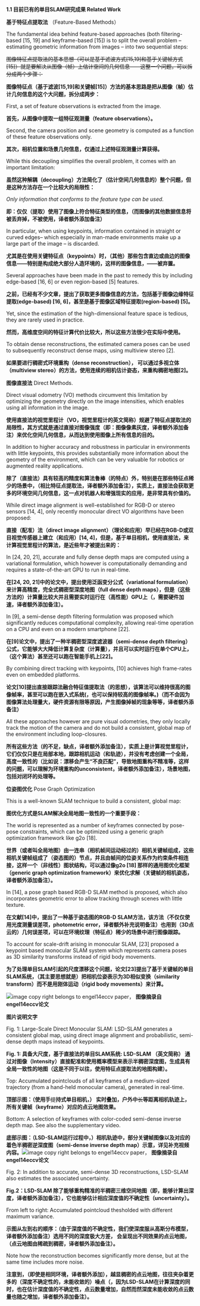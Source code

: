 **1.1 目前已有的单目SLAM研究成果 Related Work**

**基于特征点提取法** （Feature-Based Methods）

The fundamental idea behind feature-based approaches \(both filtering-based \[15, 19\] and keyframe-based \[15\]\) is to split the overall problem – estimating geometric information from images – into two sequential steps:

~~图像特征点提取法的基本思想（可以是基于滤波方式\[15,19\]和基于关键帧方式\[15\]）就是要解决从图像（帧）上估计空间的几何信息——这整一个问题，可以拆分成两个步骤：~~

**图像特征点（基于滤波\[15,19\]和关键帧\[15\]）方法的基本思路是把从图像（帧）估计几何信息的这个大问题，拆分成两步：**

First, a set of feature observations is extracted from the image.

**首先，从图像中提取一组特征观测量（feature observations）。**

Second, the camera position and scene geometry is computed as a function of these feature observations only.

**其次，相机位置和场景几何信息，仅通过上述特征观测量计算获得。**

While this decoupling simplifies the overall problem, it comes with an important limitation:

**虽然这种解耦（decoupling）方法简化了（估计空间几何信息的）整个问题，但是这种方法存在一个比较大的局限性：**

_Only information that conforms to the feature type can be used._

**即：仅仅（提取）使用了图像上符合特征类型的信息，（而图像的其他数据信息将被丢弃掉，不被使用，译者额外添加备注）**

In particular, when using keypoints, information contained in straight or curved edges– which especially in man-made environments make up a large part of the image – is discarded.

**尤其是在使用关键特征点（keypoints）时，（其他）那些包含直边或曲边的图像信息——特别是构成绝大部分人造环境的，这样的图像信息，——被弃置。**

Several approaches have been made in the past to remedy this by including edge-based \[16, 6\] or even region-based \[5\] features.

**之前，已经有不少文章，提出了获取更多图像信息的方法，包括基于图像边缘特征提取\(edge-based\) \[16, 6\]，甚至是基于图像区域特征提取\(region-based\) \[5\]。**

Yet, since the estimation of the high-dimensional feature space is tedious, they are rarely used in practice.

**然而，高维度空间的特征计算代价比较大，所以这些方法很少在实际中使用。**

To obtain dense reconstructions, the estimated camera poses can be used to subsequently reconstruct dense maps, using multiview stereo \[2\].

**如果要进行稠密式环境重构（dense reconstruction）， 可以通过多视立体（multiview stereo）的方法，使用连续的相机估计姿态，来重构稠密地图\[2\]。**

**图像直接法** Direct Methods.

Direct visual odometry \(VO\) methods circumvent this limitation by optimizing the geometry directly on the image intensities, which enables using all information in the image.

**使用直接法的视觉里程计（VO，视觉里程计的英文简称）规避了特征点提取法的局限性，其方式就是通过直接对图像强度（即：图像像素灰度，译者额外添加备注）来优化空间几何信息，从而达到使用图像上所有信息的目的。**

In addition to higher accuracy and robustness in particular in environments with little keypoints, this provides substantially more information about the geometry of the environment, which can be very valuable for robotics or augmented reality applications.

**除了（直接法）具有较高的精度和算法鲁棒（的特点）外，特别是在那些特征点稀少的场景中，（相比特征点提取法，译者额外添加备注），实质上，直接法会获取更多的环境空间几何信息，这一点对机器人和增强现实的应用，是非常具有价值的。**

While direct image alignment is well-established for RGB-D or stereo sensors \[14, 4\], only recently monocular direct VO algorithms have been proposed:

**直接（配准）法（direct image alignment）（理论和应用）早已经在RGB-D或双目视觉传感器上建立（和应用）\[14, 4\]，但是，基于单目相机，使用直接法，来计算视觉里程计的算法，是近些年才被提出来的：**

In \[24, 20, 21\], accurate and fully dense depth maps are computed using a variational formulation, which however is computationally demanding and requires a state-of-the-art GPU to run in real-time.

**在\[24, 20, 21\]中的论文中，提出使用泛函变分公式（variational formulation）来计算高精度，完全式稠密型深度地图（full dense depth maps），但是（这些方法的）计算量比较大并且需要实时运行在（高性能）GPU上（，需要硬件加速，译者额外添加备注）。**

In \[9\], a semi-dense depth filtering formulation was proposed which significantly reduces computational complexity, allowing real-time operation on a CPU and even on a modern smartphone \[22\].

**在\[9\]论文中，提出了一种半稠密型深度滤波器（semi-dense depth filtering）公式，它能够大大降低计算复杂度（计算量），并且可以实时运行在单个CPU上，（这个算法）甚至还可以跑在智能手机上\[22\]。**

By combining direct tracking with keypoints, \[10\] achieves high frame-rates even on embedded platforms.

**论文\[10\]提出直接跟踪法融合特征值提取法（的思想），该算法可以维持很高的图像帧率，甚至可以跑在嵌入式系统\(，也可以保持较高的图像帧率。\)（而不会因为图像算法处理量大，硬件资源有限等原因，产生图像掉帧的现象等等，译者额外添备注）**

All these approaches however are pure visual odometries, they only locally track the motion of the camera and do not build a consistent, global map of the environment including loop-closures.

**所有这些方法（的不足，缺点，译者额外添加备注），实质上是计算视觉里程计，它们仅仅只是在局部本地，跟踪相机运动（和轨迹），并没有考虑创建一个全局，高度一致性的（比如说：漂移会产生“不良匹配”，导致地图重构不精准等，这样的问题，可以理解为环境重构的unconsistent，译者额外添加备注），场景地图，包括对闭环的处理等。**

**位姿图优化** Pose Graph Optimization

This is a well-known SLAM technique to build a consistent, global map:

**图优化方式是SLAM解决全局地图一致性的一个重要手段：**

The world is represented as a number of keyframes connected by pose-pose constraints, which can be optimized using a generic graph optimization framework like g2o \[18\].

**世界（或者叫全局地图）由一连串（相机帧间运动经过的）相机关键帧组成，这些相机关键帧组成了（姿态图的）节点，并且由帧间的位姿关系作为约束条件相连接，这样一个（非线性）图状结构，可以通过像g2o \[18\] 那样的通用图优化框架（generic graph optimization framework）来优化求解（关键帧的相机姿态，译者额外添加备注）。**

In \[14\], a pose graph based RGB-D SLAM method is proposed, which also incorporates geometric error to allow tracking through scenes with little texture.

**在文献\[14\]中，提出了一种基于姿态图的RGB-D SLAM方法，该方法（不仅仅使用光度测量误差项，photometric error，译者额外补充说明备注）也用到（3D点云的）几何误差项，可以在环境纹理（特征点）稀少的场景中进行图像跟踪。**

To account for scale-drift arising in monocular SLAM, \[23\] proposed a keypoint based monocular SLAM system which represents camera poses as 3D similarity transforms instead of rigid body movements.

**为了处理单目SLAM引起的尺度漂移这个问题，论文\[23\]提出了基于关键帧的单目SLAM系统，（其主要思想就是）把相机位姿表示为3D相似变换（similarity transform）而不是用刚体运动（rigid body movements）来计算。**

![](/assets/fig_1.png)image copy right belongs to engel14eccv paper， **图像摘录自 engel14eccv论文**

**图片说明文字**

Fig. 1: Large-Scale Direct Monocular SLAM: LSD-SLAM generates a consistent global map, using direct image alignment and probabilistic, semi-dense depth maps instead of keypoints.

**Fig. 1: 具备大尺度，基于直接法的单目SLAM系统: LSD-SLAM （英文简称） 通过对图像（Intensity）直接配准和使用概率模型来表示半稠密深度图，生成具有全局一致性的地图（这是不同于以往，使用特征点提取法的地图构建）。**

Top: Accumulated pointclouds of all keyframes of a medium-sized trajectory \(from a hand-held monocular camera\), generated in real-time.

**顶部示图：（使用手**~~提~~**持式单目相机，） 实时叠加，户外中**~~长~~**等距离相机轨迹上，所有关键帧（keyframe）对应的点云地图效果。**

Bottom: A selection of keyframes with color-coded semi-dense inverse depth map. See also the supplementary video.

**底部示图：（LSD-SLAM运行过程中，）相机轨迹中，部分关键帧图像以及对应的着色半稠密逆深度图（semi-dense inverse depth map）示意，详见补充视频内容。**![](/assets/fig_2.png)image copy right belongs to engel14eccv paper， **图像摘录自 engel14eccv论文**

Fig. 2: In addition to accurate, semi-dense 3D reconstructions, LSD-SLAM also estimates the associated uncertainty.

**Fig.2：LSD-SLAM 除了能够重构精准的半稠密三维空间地图（即，能够计算出深度，译者额外添加备注），它也能够估计相应深度值的不确定性（uncertainty）。**

From left to right: Accumulated pointcloud thesholded with different maximum variance.

**示图从左到右的顺序：（由于深度值的不确定性，我们使深度服从高斯分布模型，译者额外添加备注）选用不同的深度极大方差， 会呈现出不同效果的点云地图，（点云地图由稀疏到稠密，译者额外添加备注）。**

Note how the reconstruction becomes significantly more dense, but at the same time includes more noise.

**注意到，（即使是相同环境，译者额外添加），越显稠密的点云地图，往往夹杂着更多的（深度不确定性的，未能收敛的）噪点（，因为LSD-SLAM在计算深度的同时，也在估计深度值的不确定性，点云数量增加，自然而然深度未能收敛的点云数量也随之增加，译者额外添加备注）。**

